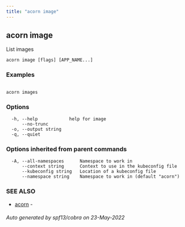 ```yaml
---
title: "acorn image"
---
```

## acorn image

List images

```
acorn image [flags] [APP_NAME...]
```

### Examples

```

acorn images
```

### Options

```
  -h, --help            help for image
      --no-trunc        
  -o, --output string   
  -q, --quiet           
```

### Options inherited from parent commands

```
  -A, --all-namespaces      Namespace to work in
      --context string      Context to use in the kubeconfig file
      --kubeconfig string   Location of a kubeconfig file
      --namespace string    Namespace to work in (default "acorn")
```

### SEE ALSO

* [acorn](acorn.md)	 - 

###### Auto generated by spf13/cobra on 23-May-2022
